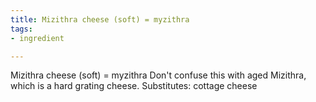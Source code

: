 ```yaml
---
title: Mizithra cheese (soft) = myzithra
tags:
- ingredient

---
```

Mizithra cheese (soft) = myzithra Don't confuse this with aged Mizithra, which is a hard grating cheese. Substitutes: cottage cheese
